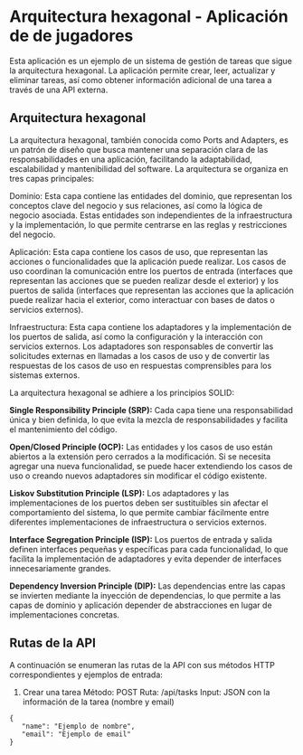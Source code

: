 # Arquitectura hexagonal - Aplicación de de jugadores

Esta aplicación es un ejemplo de un sistema de gestión de tareas que sigue la arquitectura hexagonal. La aplicación permite crear, leer, actualizar y eliminar tareas, así como obtener información adicional de una tarea a través de una API externa.

## Arquitectura hexagonal

La arquitectura hexagonal, también conocida como Ports and Adapters, es un patrón de diseño que busca mantener una separación clara de las responsabilidades en una aplicación, facilitando la adaptabilidad, escalabilidad y mantenibilidad del software. La arquitectura se organiza en tres capas principales:

Dominio: Esta capa contiene las entidades del dominio, que representan los conceptos clave del negocio y sus relaciones, así como la lógica de negocio asociada. Estas entidades son independientes de la infraestructura y la implementación, lo que permite centrarse en las reglas y restricciones del negocio.

Aplicación: Esta capa contiene los casos de uso, que representan las acciones o funcionalidades que la aplicación puede realizar. Los casos de uso coordinan la comunicación entre los puertos de entrada (interfaces que representan las acciones que se pueden realizar desde el exterior) y los puertos de salida (interfaces que representan las acciones que la aplicación puede realizar hacia el exterior, como interactuar con bases de datos o servicios externos).

Infraestructura: Esta capa contiene los adaptadores y la implementación de los puertos de salida, así como la configuración y la interacción con servicios externos. Los adaptadores son responsables de convertir las solicitudes externas en llamadas a los casos de uso y de convertir las respuestas de los casos de uso en respuestas comprensibles para los sistemas externos.

La arquitectura hexagonal se adhiere a los principios SOLID:

**Single Responsibility Principle (SRP):** Cada capa tiene una responsabilidad única y bien definida, lo que evita la mezcla de responsabilidades y facilita el mantenimiento del código.

**Open/Closed Principle (OCP):** Las entidades y los casos de uso están abiertos a la extensión pero cerrados a la modificación. Si se necesita agregar una nueva funcionalidad, se puede hacer extendiendo los casos de uso o creando nuevos adaptadores sin modificar el código existente.

**Liskov Substitution Principle (LSP):** Los adaptadores y las implementaciones de los puertos deben ser sustituibles sin afectar el comportamiento del sistema, lo que permite cambiar fácilmente entre diferentes implementaciones de infraestructura o servicios externos.

**Interface Segregation Principle (ISP):** Los puertos de entrada y salida definen interfaces pequeñas y específicas para cada funcionalidad, lo que facilita la implementación de adaptadores y evita depender de interfaces innecesariamente grandes.

**Dependency Inversion Principle (DIP):** Las dependencias entre las capas se invierten mediante la inyección de dependencias, lo que permite a las capas de dominio y aplicación depender de abstracciones en lugar de implementaciones concretas.

## Rutas de la API

A continuación se enumeran las rutas de la API con sus métodos HTTP correspondientes y ejemplos de entrada:

1. Crear una tarea
   Método: POST
   Ruta: /api/tasks
   Input: JSON con la información de la tarea (nombre y email)

```
{
   "name": "Ejemplo de nombre",
   "email": "Ejemplo de email"
}
```



